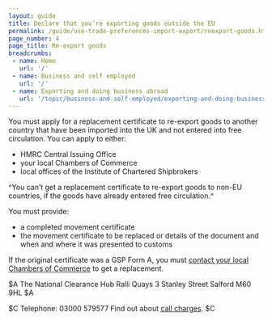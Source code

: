 ```yaml
---
layout: guide
title: Declare that you’re exporting goods outside the EU
permalink: /guide/use-trade-preferences-import-export/reexport-goods.html
page_number: 4
page_title: Re-export goods
breadcrumbs:
 - name: Home
   url: '/'
 - name: Business and self employed
   url: '/'
 - name: Exporting and doing business abroad
   url: '/topic/business-and-self-employed/exporting-and-doing-business-abroad.html'   
---
```


You must apply for a replacement certificate to re-export goods to another country that have been imported into the UK and not entered into free circulation. You can apply to either:

- HMRC Central Issuing Office
- your local Chambers of Commerce
- local offices of the Institute of Chartered Shipbrokers

^You can’t get a replacement certificate to re-export goods to non-EU countries, if the goods have already entered free circulation.^

You must provide:

- a completed movement certificate
- the movement certificate to be replaced or details of the document and when and where it was presented to customs

If the original certificate was a GSP Form A, you must [contact your local Chambers of Commerce](http://www.britishchambers.org.uk/find-your-chamber/) to get a replacement.

$A
The National Clearance Hub
Ralli Quays
3 Stanley Street
Salford
M60 9HL
$A

$C
Telephone: 03000 579577
Find out about [call charges](/call-charges).
$C
